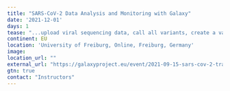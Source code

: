 ```yaml
---
title: "SARS-CoV-2 Data Analysis and Monitoring with Galaxy"
date: '2021-12-01'
days: 1
tease: "...upload viral sequencing data, call all variants, create a variety of reports and create consensus alignments..."
continent: EU
location: 'University of Freiburg, Online, Freiburg, Germany'
image: 
location_url: ""
external_url: "https://galaxyproject.eu/event/2021-09-15-sars-cov-2-training/"
gtn: true
contact: "Instructors"
---
```

